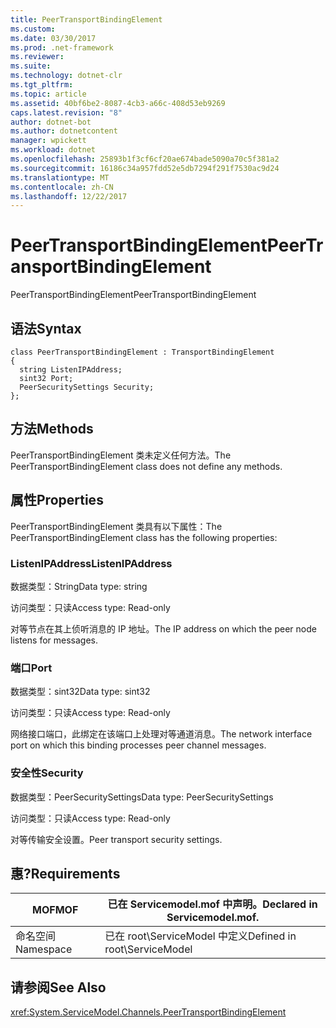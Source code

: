 ```yaml
---
title: PeerTransportBindingElement
ms.custom: 
ms.date: 03/30/2017
ms.prod: .net-framework
ms.reviewer: 
ms.suite: 
ms.technology: dotnet-clr
ms.tgt_pltfrm: 
ms.topic: article
ms.assetid: 40bf6be2-8087-4cb3-a66c-408d53eb9269
caps.latest.revision: "8"
author: dotnet-bot
ms.author: dotnetcontent
manager: wpickett
ms.workload: dotnet
ms.openlocfilehash: 25893b1f3cf6cf20ae674bade5090a70c5f381a2
ms.sourcegitcommit: 16186c34a957fdd52e5db7294f291f7530ac9d24
ms.translationtype: MT
ms.contentlocale: zh-CN
ms.lasthandoff: 12/22/2017
---
```

# <a name="peertransportbindingelement"></a><span data-ttu-id="c8993-102">PeerTransportBindingElement</span><span class="sxs-lookup"><span data-stu-id="c8993-102">PeerTransportBindingElement</span></span>
<span data-ttu-id="c8993-103">PeerTransportBindingElement</span><span class="sxs-lookup"><span data-stu-id="c8993-103">PeerTransportBindingElement</span></span>  
  
## <a name="syntax"></a><span data-ttu-id="c8993-104">语法</span><span class="sxs-lookup"><span data-stu-id="c8993-104">Syntax</span></span>  
  
```  
class PeerTransportBindingElement : TransportBindingElement  
{  
  string ListenIPAddress;  
  sint32 Port;  
  PeerSecuritySettings Security;  
};  
```  
  
## <a name="methods"></a><span data-ttu-id="c8993-105">方法</span><span class="sxs-lookup"><span data-stu-id="c8993-105">Methods</span></span>  
 <span data-ttu-id="c8993-106">PeerTransportBindingElement 类未定义任何方法。</span><span class="sxs-lookup"><span data-stu-id="c8993-106">The PeerTransportBindingElement class does not define any methods.</span></span>  
  
## <a name="properties"></a><span data-ttu-id="c8993-107">属性</span><span class="sxs-lookup"><span data-stu-id="c8993-107">Properties</span></span>  
 <span data-ttu-id="c8993-108">PeerTransportBindingElement 类具有以下属性：</span><span class="sxs-lookup"><span data-stu-id="c8993-108">The PeerTransportBindingElement class has the following properties:</span></span>  
  
### <a name="listenipaddress"></a><span data-ttu-id="c8993-109">ListenIPAddress</span><span class="sxs-lookup"><span data-stu-id="c8993-109">ListenIPAddress</span></span>  
 <span data-ttu-id="c8993-110">数据类型：String</span><span class="sxs-lookup"><span data-stu-id="c8993-110">Data type: string</span></span>  
  
 <span data-ttu-id="c8993-111">访问类型：只读</span><span class="sxs-lookup"><span data-stu-id="c8993-111">Access type: Read-only</span></span>  
  
 <span data-ttu-id="c8993-112">对等节点在其上侦听消息的 IP 地址。</span><span class="sxs-lookup"><span data-stu-id="c8993-112">The IP address on which the peer node listens for messages.</span></span>  
  
### <a name="port"></a><span data-ttu-id="c8993-113">端口</span><span class="sxs-lookup"><span data-stu-id="c8993-113">Port</span></span>  
 <span data-ttu-id="c8993-114">数据类型：sint32</span><span class="sxs-lookup"><span data-stu-id="c8993-114">Data type: sint32</span></span>  
  
 <span data-ttu-id="c8993-115">访问类型：只读</span><span class="sxs-lookup"><span data-stu-id="c8993-115">Access type: Read-only</span></span>  
  
 <span data-ttu-id="c8993-116">网络接口端口，此绑定在该端口上处理对等通道消息。</span><span class="sxs-lookup"><span data-stu-id="c8993-116">The network interface port on which this binding processes peer channel messages.</span></span>  
  
### <a name="security"></a><span data-ttu-id="c8993-117">安全性</span><span class="sxs-lookup"><span data-stu-id="c8993-117">Security</span></span>  
 <span data-ttu-id="c8993-118">数据类型：PeerSecuritySettings</span><span class="sxs-lookup"><span data-stu-id="c8993-118">Data type: PeerSecuritySettings</span></span>  
  
 <span data-ttu-id="c8993-119">访问类型：只读</span><span class="sxs-lookup"><span data-stu-id="c8993-119">Access type: Read-only</span></span>  
  
 <span data-ttu-id="c8993-120">对等传输安全设置。</span><span class="sxs-lookup"><span data-stu-id="c8993-120">Peer transport security settings.</span></span>  
  
## <a name="requirements"></a><span data-ttu-id="c8993-121">惠?</span><span class="sxs-lookup"><span data-stu-id="c8993-121">Requirements</span></span>  
  
|<span data-ttu-id="c8993-122">MOF</span><span class="sxs-lookup"><span data-stu-id="c8993-122">MOF</span></span>|<span data-ttu-id="c8993-123">已在 Servicemodel.mof 中声明。</span><span class="sxs-lookup"><span data-stu-id="c8993-123">Declared in Servicemodel.mof.</span></span>|  
|---------|-----------------------------------|  
|<span data-ttu-id="c8993-124">命名空间</span><span class="sxs-lookup"><span data-stu-id="c8993-124">Namespace</span></span>|<span data-ttu-id="c8993-125">已在 root\ServiceModel 中定义</span><span class="sxs-lookup"><span data-stu-id="c8993-125">Defined in root\ServiceModel</span></span>|  
  
## <a name="see-also"></a><span data-ttu-id="c8993-126">请参阅</span><span class="sxs-lookup"><span data-stu-id="c8993-126">See Also</span></span>  
 <xref:System.ServiceModel.Channels.PeerTransportBindingElement>

